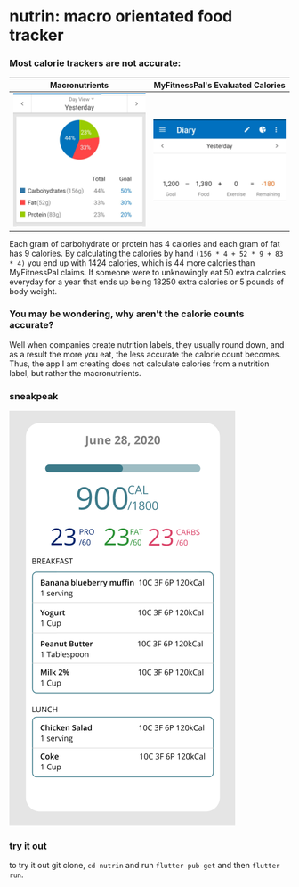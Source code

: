 # nutrin: macro orientated food tracker

### Most calorie trackers are not accurate: 
Macronutrients             |  MyFitnessPal's Evaluated Calories
:-------------------------:|:-------------------------:
![](/readmeimgs/macro.jpg)   |  ![](/readmeimgs/calorie.jpg)

Each gram of carbohydrate or protein has 4 calories and each gram of fat has 9 calories. By calculating the calories by hand `(156 * 4 + 52 * 9 + 83 * 4)` you end up with 1424 calories, which is 44 more calories than MyFitnessPal claims. If someone were to unknowingly eat 50 extra calories everyday for a year that ends up being 18250 extra calories or 5 pounds of body weight. 

### You may be wondering, why aren't the calorie counts accurate? 
Well when companies create nutrition labels, they usually round down, and as a result the more you eat, the less accurate the calorie count becomes. Thus, the app I am creating does not calculate calories from a nutrition label, but rather the macronutrients. 

### sneakpeak
<img src="/readmeimgs/figma.png" alt="drawing"/>

### try it out
to try it out git clone, `cd nutrin` and run `flutter pub get` and then `flutter run`. 
